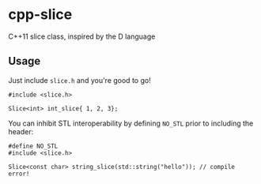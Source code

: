 # cpp-slice
C++11 slice class, inspired by the D language

## Usage
Just include `slice.h` and you're good to go!
```
#include <slice.h>

Slice<int> int_slice{ 1, 2, 3};
```

You can inhibit STL interoperability by defining `NO_STL` prior to including the header:
```
#define NO_STL
#include <slice.h>

Slice<const char> string_slice(std::string("hello")); // compile error!
```
